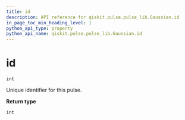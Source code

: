 ```yaml
---
title: id
description: API reference for qiskit.pulse.pulse_lib.Gaussian.id
in_page_toc_min_heading_level: 1
python_api_type: property
python_api_name: qiskit.pulse.pulse_lib.Gaussian.id
---
```


# id

<span id="qiskit.pulse.pulse_lib.Gaussian.id" />

`int`

Unique identifier for this pulse.

**Return type**

`int`

